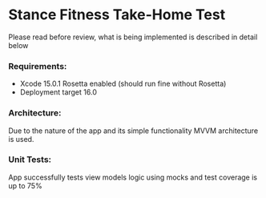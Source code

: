 # Stance Fitness Take-Home Test

Please read before review, what is being implemented is described in detail below

### Requirements:
- Xcode 15.0.1 Rosetta enabled (should run fine without Rosetta)
- Deployment target 16.0

### Architecture:
Due to the nature of the app and its simple functionality MVVM architecture is used.

### Unit Tests:
App successfully tests view models logic using mocks and test coverage is up to 75%
